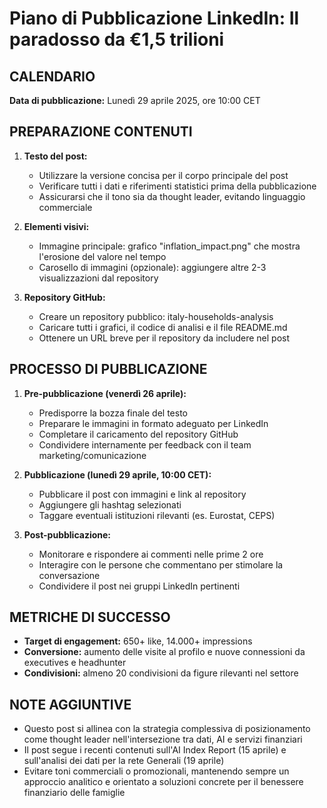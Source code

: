 # Piano di Pubblicazione LinkedIn: Il paradosso da €1,5 trilioni

## CALENDARIO

**Data di pubblicazione:** Lunedì 29 aprile 2025, ore 10:00 CET

## PREPARAZIONE CONTENUTI

1. **Testo del post:**
   - Utilizzare la versione concisa per il corpo principale del post
   - Verificare tutti i dati e riferimenti statistici prima della pubblicazione
   - Assicurarsi che il tono sia da thought leader, evitando linguaggio commerciale

2. **Elementi visivi:**
   - Immagine principale: grafico "inflation_impact.png" che mostra l'erosione del valore nel tempo
   - Carosello di immagini (opzionale): aggiungere altre 2-3 visualizzazioni dal repository

3. **Repository GitHub:**
   - Creare un repository pubblico: italy-households-analysis
   - Caricare tutti i grafici, il codice di analisi e il file README.md
   - Ottenere un URL breve per il repository da includere nel post

## PROCESSO DI PUBBLICAZIONE

1. **Pre-pubblicazione (venerdì 26 aprile):**
   - Predisporre la bozza finale del testo
   - Preparare le immagini in formato adeguato per LinkedIn
   - Completare il caricamento del repository GitHub
   - Condividere internamente per feedback con il team marketing/comunicazione

2. **Pubblicazione (lunedì 29 aprile, 10:00 CET):**
   - Pubblicare il post con immagini e link al repository
   - Aggiungere gli hashtag selezionati
   - Taggare eventuali istituzioni rilevanti (es. Eurostat, CEPS)

3. **Post-pubblicazione:**
   - Monitorare e rispondere ai commenti nelle prime 2 ore
   - Interagire con le persone che commentano per stimolare la conversazione
   - Condividere il post nei gruppi LinkedIn pertinenti

## METRICHE DI SUCCESSO

- **Target di engagement:** 650+ like, 14.000+ impressions
- **Conversione:** aumento delle visite al profilo e nuove connessioni da executives e headhunter
- **Condivisioni:** almeno 20 condivisioni da figure rilevanti nel settore

## NOTE AGGIUNTIVE

- Questo post si allinea con la strategia complessiva di posizionamento come thought leader nell'intersezione tra dati, AI e servizi finanziari
- Il post segue i recenti contenuti sull'AI Index Report (15 aprile) e sull'analisi dei dati per la rete Generali (19 aprile)
- Evitare toni commerciali o promozionali, mantenendo sempre un approccio analitico e orientato a soluzioni concrete per il benessere finanziario delle famiglie 